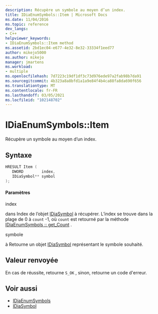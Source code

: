```yaml
---
description: Récupère un symbole au moyen d’un index.
title: IDiaEnumSymbols::Item | Microsoft Docs
ms.date: 11/04/2016
ms.topic: reference
dev_langs:
- C++
helpviewer_keywords:
- IDiaEnumSymbols::Item method
ms.assetid: 2bd1ec04-e677-4e32-8e32-33334f1eed77
author: mikejo5000
ms.author: mikejo
manager: jmartens
ms.workload:
- multiple
ms.openlocfilehash: 7d7223c19df1df3c73d976ede97a2fab98b7da91
ms.sourcegitcommit: 4b323a8a8bfd1a1a9e84f4b4ca88fa8da690f656
ms.translationtype: MT
ms.contentlocale: fr-FR
ms.lasthandoff: 03/05/2021
ms.locfileid: "102148702"
---
```

# <a name="idiaenumsymbolsitem"></a>IDiaEnumSymbols::Item
Récupère un symbole au moyen d’un index.

## <a name="syntax"></a>Syntaxe

```C++
HRESULT Item ( 
   DWORD        index,
   IDiaSymbol** symbol
);
```

#### <a name="parameters"></a>Paramètres
 index

dans Index de l’objet [IDiaSymbol](../../debugger/debug-interface-access/idiasymbol.md) à récupérer. L’index se trouve dans la plage de 0 à `count` -1, où `count` est retourné par la méthode [IDiaEnumSymbols :: get_Count](../../debugger/debug-interface-access/idiaenumsymbols-get-count.md) .

 symbole

à Retourne un objet [IDiaSymbol](../../debugger/debug-interface-access/idiasymbol.md) représentant le symbole souhaité.

## <a name="return-value"></a>Valeur renvoyée
 En cas de réussite, retourne `S_OK` , sinon, retourne un code d'erreur.

## <a name="see-also"></a>Voir aussi
- [IDiaEnumSymbols](../../debugger/debug-interface-access/idiaenumsymbols.md)
- [IDiaSymbol](../../debugger/debug-interface-access/idiasymbol.md)
